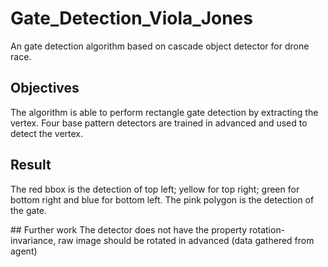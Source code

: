 # Gate_Detection_Viola_Jones
An gate detection algorithm based on cascade object detector for drone race.
## Objectives
The algorithm is able to perform rectangle gate detection by extracting the vertex. Four base pattern detectors are trained in advanced and used to detect the vertex.
## Result
The red bbox is the detection of top left; yellow for top right; green for bottom right and blue for bottom left. The pink polygon is the detection of the gate.  
<div align=center><src="https://github.com/0Jiahao/Gate_Detection_Viola_Jones/blob/master/result/result.gif"/></div>
## Further work
The detector does not have the property rotation-invariance, raw image should be rotated in advanced (data gathered from agent)

